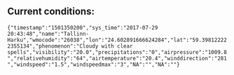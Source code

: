 ## Current conditions: 
 ``` {"timestamp":"1501350200","sys_time":"2017-07-29 20:43:48","name":"Tallinn-Harku","wmocode":"26038","lon":"24.602891666624284","lat":"59.398122222355134","phenomenon":"Cloudy with clear spells","visibility":"20.0","precipitations":"0","airpressure":"1009.8","relativehumidity":"64","airtemperature":"20.4","winddirection":"281","windspeed":"1.5","windspeedmax":"3","NA":"","NA":""} ```
